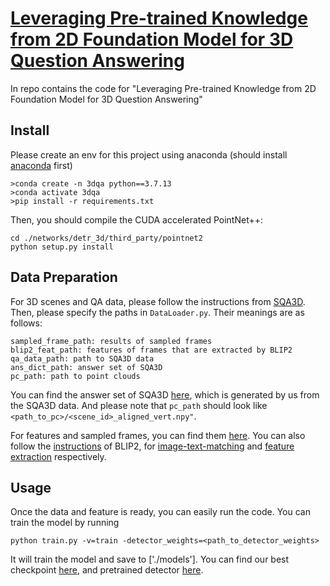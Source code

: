 # [Leveraging Pre-trained Knowledge from 2D Foundation Model for 3D Question Answering]()

In repo contains the code for "Leveraging Pre-trained Knowledge from 2D Foundation Model for 3D Question Answering"

## Install
Please create an env for this project using anaconda (should install [anaconda](https://docs.anaconda.com/anaconda/install/linux/) first)
```
>conda create -n 3dqa python==3.7.13
>conda activate 3dqa
>pip install -r requirements.txt 
```

Then, you should compile the CUDA accelerated PointNet++:
```
cd ./networks/detr_3d/third_party/pointnet2
python setup.py install
```

## Data Preparation
For 3D scenes and QA data, please follow the instructions from [SQA3D](https://github.com/SilongYong/SQA3D). Then, please specify the paths in `DataLoader.py`. Their meanings are as follows: 
```
sampled_frame_path: results of sampled frames
blip2_feat_path: features of frames that are extracted by BLIP2
qa_data_path: path to SQA3D data
ans_dict_path: answer set of SQA3D
pc_path: path to point clouds
``` 

You can find the answer set of SQA3D [here](), which is generated by us from the SQA3D data. And please note that `pc_path` should look like `<path_to_pc>/<scene_id>_aligned_vert.npy"`. 

For features and sampled frames, you can find them [here](). You can also follow the [instructions](https://github.com/salesforce/LAVIS) of BLIP2, for [image-text-matching](https://github.com/salesforce/LAVIS/blob/main/examples/blip2_image_text_matching.ipynb) and [feature extraction](https://github.com/salesforce/LAVIS/blob/main/examples/blip2_feature_extraction.ipynb) respectively. 

## Usage
Once the data and feature is ready, you can easily run the code. You can train the model by running
```
python train.py -v=train -detector_weights=<path_to_detector_weights>
```
It will train the model and save to ['./models']. You can find our best checkpoint [here](), and pretrained detector [here](). 
